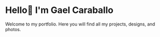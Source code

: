 ﻿# Hello👋 I'm Gael Caraballo 
 Welcome to my portfolio. Here you will find all my projects, designs, and photos.
